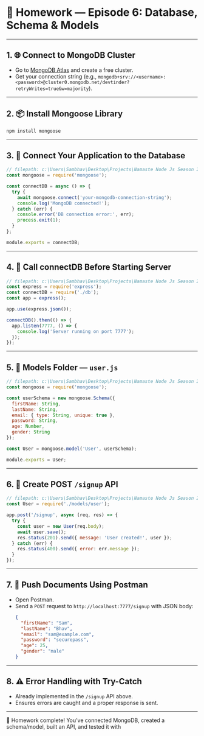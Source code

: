# 📝 Homework — Episode 6: Database, Schema & Models

---

## 1. 🌐 Connect to MongoDB Cluster

- Go to [MongoDB Atlas](https://www.mongodb.com/cloud/atlas) and create a free cluster.
- Get your connection string (e.g., `mongodb+srv://<username>:<password>@cluster0.mongodb.net/devtinder?retryWrites=true&w=majority`).

---

## 2. 📦 Install Mongoose Library

```sh
npm install mongoose
```

---

## 3. 🔗 Connect Your Application to the Database

```javascript
// filepath: c:\Users\Sambhav\Desktop\Projects\Namaste Node Js Season 2\Episode 06 Database, Schema & Models\src\db.js
const mongoose = require('mongoose');

const connectDB = async () => {
  try {
    await mongoose.connect('your-mongodb-connection-string');
    console.log('MongoDB connected!');
  } catch (err) {
    console.error('DB connection error:', err);
    process.exit(1);
  }
};

module.exports = connectDB;
```

---

## 4. 🚦 Call connectDB Before Starting Server

```javascript
// filepath: c:\Users\Sambhav\Desktop\Projects\Namaste Node Js Season 2\Episode 06 Database, Schema & Models\src\app.js
const express = require('express');
const connectDB = require('./db');
const app = express();

app.use(express.json());

connectDB().then(() => {
  app.listen(7777, () => {
    console.log('Server running on port 7777');
  });
});
```

---

## 5. 📁 Models Folder — `user.js`

```javascript
// filepath: c:\Users\Sambhav\Desktop\Projects\Namaste Node Js Season 2\Episode 06 Database, Schema & Models\src\models\user.js
const mongoose = require('mongoose');

const userSchema = new mongoose.Schema({
  firstName: String,
  lastName: String,
  email: { type: String, unique: true },
  password: String,
  age: Number,
  gender: String
});

const User = mongoose.model('User', userSchema);

module.exports = User;
```

---

## 6. 🚀 Create POST `/signup` API

```javascript
// filepath: c:\Users\Sambhav\Desktop\Projects\Namaste Node Js Season 2\Episode 06 Database, Schema & Models\src\app.js
const User = require('./models/user');

app.post('/signup', async (req, res) => {
  try {
    const user = new User(req.body);
    await user.save();
    res.status(201).send({ message: 'User created!', user });
  } catch (err) {
    res.status(400).send({ error: err.message });
  }
});
```

---

## 7. 🧪 Push Documents Using Postman

- Open Postman.
- Send a `POST` request to `http://localhost:7777/signup` with JSON body:
  ```json
  {
    "firstName": "Sam",
    "lastName": "Bhav",
    "email": "sam@example.com",
    "password": "securepass",
    "age": 25,
    "gender": "male"
  }
  ```

---

## 8. ⚠️ Error Handling with Try-Catch

- Already implemented in the `/signup` API above.
- Ensures errors are caught and a proper response is sent.

---

🎉 Homework complete! You’ve connected MongoDB, created a schema/model, built an API, and tested it with